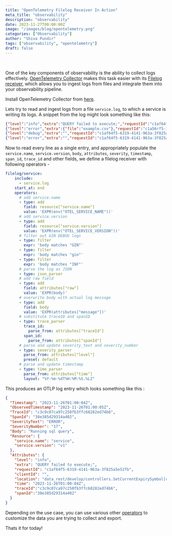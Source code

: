 ```yaml
---
title: "OpenTelemetry Filelog Receiver In Action"
meta_title: "observability"
description: "observability"
date: 2023-11-27T00:00:00Z
image: "/images/blog/opentelemetry.png"
categories: ["Observability"]
author: "Shiva Pundir"
tags: ["observability", "opentelemetry"]
draft: false
---
```


<br>

One of the key components of observability is the ability to collect logs effectively. [OpenTelemetry Collector](https://github.com/open-telemetry/opentelemetry-collector-contrib/tree/main) makes this task easier with its [Filelog receiver](https://github.com/open-telemetry/opentelemetry-collector-contrib/tree/main/receiver/filelogreceiver), which allows you to ingest logs from files and integrate them into your observability pipeline.

Install OpenTelemetry Collector from [here](https://opentelemetry.io/docs/collector/installation/). 

Lets try to read and ingest logs from a file `service.log`, to which a service is writing its logs. A snippet from the log might look something like this:
```json
{"level":"info","extra":"QUERY failed to execute;","requestId":"c1af64f5-6319-4141-963a-3f825a5e52fb","clientId":"","location":"data_rest/develop/controllers.SetCurrentExpirySymbol[common_internal_functions.go:257]","time":"2023-11-26T01:00:04Z","message":"Running sql query","traceId":"c3c9c07ca97c250fb3ffc68282ed74b6","spanId":"38e385d29314a402"}
{"level":"error","extra":{"file":"example.csv"},"requestId":"c1a56rf5-1319-4141-963a-67825a5e52fb","clientId":"","error":"NoSuchBucket: The specified bucket does not exist\n\tstatus code: 404, request id: CJ17XTVR3WYCTF3V, host id: Wbd299NWLJBOhb2K284JOxfZb/Ycp9uFRoY5eh9/NlQGpeua01Fda5IWNKqooPERa/pmeYbliWE=","location":"data_rest/develop/controllers.Downloadfroms3.func1[symbol_master_s3.go:94]","time":"2023-11-26T01:00:05Z","message":"Unable to download file","traceId":"","spanId":""}
{"level":"debug","extra":"","requestId":"c1af64f5-6319-4141-963a-3f825a5e52fb","clientId":"","location":"data_rest/develop/controllers.Downloadfroms3.func1[symbol_master_s3.go:96]","time":"2023-11-26T01:00:05Z","message":"Downloaded file","traceId":"c3c9c07ca97c250fb3ffc68282ed7499","spanId":"38e385d29314a4f5"}
{"level":"error","extra":"","requestId":"c1af64f5-6319-4141-963a-3f825a5e52fb","clientId":"","error":"NoSuchBucket: The specified bucket does not exist\n\tstatus code: 404, request id: CJ15V6NSWCBY7535, host id: rowBpQpTw7jXZBoAvWL4sIIRaMEA5oH8zVG/E5nyRUKh9bEtL3fB4Yg6Z6IVB2nto1O8ZqggX6U=","location":"data_rest/develop/controllers.Downloadfroms3.func1[symbol_master_s3.go:94]","time":"2023-11-26T01:00:05Z","message":"Unable to download file","traceId":"","spanId":""} 
```

Now to read every line as a single entry, and appropriately populate the `service.name`, `service.version`, `body`, `attributes`, `severity`, `timestamp`, `span_id`, `trace_id` and other fields, we define a filelog receiver with following operators -
```yaml
filelog/service:
    include:
      - service.log
    start_at: end
    operators:
      # add service.name
      - type: add
        field: resource["service.name"]
        value: 'EXPR(env("OTEL_SERVICE_NAME"))'
      # add service.version
      - type: add
        field: resource["service.version"]
        value: 'EXPR(env("OTEL_SERVICE_VERSION"))'
      # filter out GIN DEBUG logs
      - type: filter
        expr: 'body matches "GIN"'
      - type: filter
        expr: 'body matches "gin"'
      - type: filter
        expr: 'body matches "INF"'
      # parse the log as JSON
      - type: json_parser
      # add raw field
      - type: add
        field: attributes["raw"]
        value: 'EXPR(body)'
      # overwrite body with actual log message
      - type: add
        field: body
        value: 'EXPR(attributes["message"])'
      # substitute traceID and spanID
      - type: trace_parser
        trace_id:
          parse_from: attributes["traceId"]
        span_id:
          parse_from: attributes["spanId"]
      # parse and update severity_text and severity_number
      - type: severity_parser
        parse_from: attributes["level"]
        preset: default
      # parse and update timestamp
      - type: time_parser
        parse_from: attributes["time"]
        layout: "%Y-%m-%dT%H:%M:%S.%LZ"
```

This produces an OTLP log entry which looks something like this :
```json
{
  "Timestamp": "2023-11-26T01:00:04Z",
  "ObservedTimestamp": "2023-11-26T01:00:05Z",
  "TraceId": "c3c9c07ca97c250fb3ffc68282ed74b6",
  "SpanId": "38e385d29314a402",
  "SeverityText": "ERROR",
  "SeverityNumber": "17",
  "Body": "Running sql query",
  "Resource": {
    "service.name": "service",
    "service.version": "v1"
  },
  "Attributes": {
    "level": "info",
    "extra": "QUERY failed to execute;",
    "requestId": "c1af64f5-6319-4141-963a-3f825a5e52fb",
    "clientId": "",
    "location": "data_rest/develop/controllers.SetCurrentExpirySymbol[common_internal_functions.go:257]",
    "time": "2023-11-26T01:00:04Z",
    "traceId":"c3c9c07ca97c250fb3ffc68282ed74b6",
    "spanId":"38e385d29314a402"
  }
}
```

Depending on the use case, you can use various other [operators](https://github.com/open-telemetry/opentelemetry-collector-contrib/tree/main/receiver/filelogreceiver) to customize the data you are trying to collect and export.

Thats it for today!